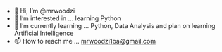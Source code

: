 - 👋 Hi, I’m @mrwoodzi
- 👀 I’m interested in ... learning Python
- 🌱 I’m currently learning ... Python, Data Analysis and plan on learning Artificial Intelligence
- 📫 How to reach me ... mrwoodzi1ba@gmail.com

<!---
mrwoodzi/mrwoodzi is a ✨ special ✨ repository because its `README.md` (this file) appears on your GitHub profile.
You can click the Preview link to take a look at your changes.
--->
